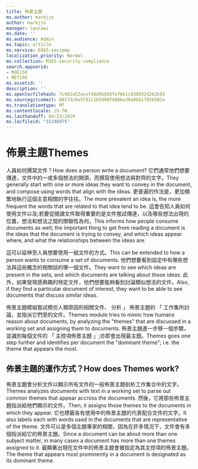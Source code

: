 ```yaml
---
title: 佈景主題
ms.author: markjjo
author: markjjo
manager: laurawi
ms.date: ''
ms.audience: Admin
ms.topic: article
ms.service: O365-seccomp
localization_priority: Normal
ms.collection: M365-security-compliance
search.appverid:
- MOE150
- MET150
ms.assetid: ''
description: ''
ms.openlocfilehash: 7c9d1a52acef48d96816fefbb1c836032d262b93
ms.sourcegitcommit: 0017dc6a5f81c165d9dfd88be39a6bb17856582e
ms.translationtype: MT
ms.contentlocale: zh-TW
ms.lasthandoff: 04/23/2019
ms.locfileid: "32240975"
---
```

# <a name="themes"></a><span data-ttu-id="70cdc-102">佈景主題</span><span class="sxs-lookup"><span data-stu-id="70cdc-102">Themes</span></span>
<span data-ttu-id="70cdc-103">人員如何撰寫文件？</span><span class="sxs-lookup"><span data-stu-id="70cdc-103">How does a person write a document?</span></span> <span data-ttu-id="70cdc-104">它們通常他們想要傳達，文件中的一或多個想法的開頭，而撰寫使用想法與對齊的文字。</span><span class="sxs-lookup"><span data-stu-id="70cdc-104">They generally start with one or more ideas they want to convey in the document, and compose using words that align with the ideas.</span></span> <span data-ttu-id="70cdc-105">更普遍的作法是，更加頻繁地執行這個主意相關的字往往。</span><span class="sxs-lookup"><span data-stu-id="70cdc-105">The more prevalent an idea is, the more frequent the words that are related to that idea tend to be.</span></span> <span data-ttu-id="70cdc-106">這會告知人員如何使用文件以及;若要從閱讀文件取得重要的是文件嘗試傳達，以及哪些想法出現的位置，想法和想法之間的關聯性為何。</span><span class="sxs-lookup"><span data-stu-id="70cdc-106">This informs how people consume documents as well; the important thing to get from reading a document is the ideas that the document is trying to convey, and which ideas appear where, and what the relationships between the ideas are.</span></span>

<span data-ttu-id="70cdc-107">這可以延伸至人員想要使用一組文件的方式。</span><span class="sxs-lookup"><span data-stu-id="70cdc-107">This can be extended to how a person wants to consume a set of documents.</span></span> <span data-ttu-id="70cdc-108">他們想要看到設定中有哪些想法與這些概念的相關談的哪一個文件。</span><span class="sxs-lookup"><span data-stu-id="70cdc-108">They want to see which ideas are present in the sets, and which documents are talking about those ideas.</span></span> <span data-ttu-id="70cdc-109">此外，如果發現感興趣的特定文件，他們想要能夠看到討論類似想法的文件。</span><span class="sxs-lookup"><span data-stu-id="70cdc-109">Also, if they find a particular document of interest, they want to be able to see documents that discuss similar ideas.</span></span>

<span data-ttu-id="70cdc-110">佈景主題模組嘗試模仿人類原因的相關文件、 分析 」 佈景主題的 「 工作集所討論，並指派它們至的文件。</span><span class="sxs-lookup"><span data-stu-id="70cdc-110">Themes module tries to mimic how humans reason about documents, by analyzing the "themes" that are discussed in a working set and assigning them to documents.</span></span> <span data-ttu-id="70cdc-111">佈景主題進一步移一個步驟，並識別每個文件的 「 主控項佈景主題 」;亦即會出現最主題。</span><span class="sxs-lookup"><span data-stu-id="70cdc-111">Themes goes one step further and identifies per document the "dominant theme"; i.e. the theme that appears the most.</span></span>

## <a name="how-does-themes-work"></a><span data-ttu-id="70cdc-112">佈景主題的運作方式？</span><span class="sxs-lookup"><span data-stu-id="70cdc-112">How does Themes work?</span></span>
<span data-ttu-id="70cdc-113">佈景主題會分析文件以顯示所有文件的一般佈景主題剖析工作集合中的文字。</span><span class="sxs-lookup"><span data-stu-id="70cdc-113">Themes analyzes documents with text in a working set to parse out common themes that appear accross the documents.</span></span> <span data-ttu-id="70cdc-114">然後，它將那些佈景主題指派給他們顯示的文件。</span><span class="sxs-lookup"><span data-stu-id="70cdc-114">Then, it assigns those themes to the documents in which they appear.</span></span> <span data-ttu-id="70cdc-115">它也標籤各有使用中的佈景主題的代表配合文件的文字。</span><span class="sxs-lookup"><span data-stu-id="70cdc-115">It also labels each with words used in the documents that are representative of the theme.</span></span> <span data-ttu-id="70cdc-116">文件可以是多個主題專家的相關，因為在許多情況下，文件會有多個指派給它的佈景主題。</span><span class="sxs-lookup"><span data-stu-id="70cdc-116">Since a document can be about more than one subject matter, in many cases a document has more than one themes assigned to it.</span></span> <span data-ttu-id="70cdc-117">最顯著出現在文件中的佈景主題會被指定為其主控項的佈景主題。</span><span class="sxs-lookup"><span data-stu-id="70cdc-117">The theme that appears most prominently in a document is designated as its dominant theme.</span></span>